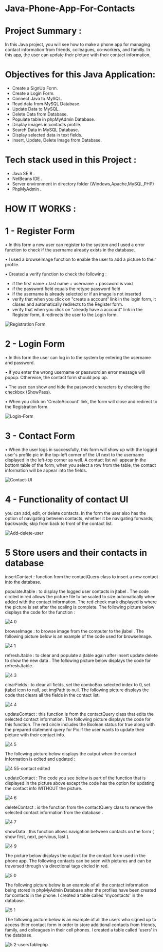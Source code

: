 # Java-Phone-App-For-Contacts


# Project Summary : 

 In this Java project, you will see how to make a phone app for managing contact
information from friends, colleagues, co-workers, and familly. In this app, the user
can update their picture with their contact information. 


# Objectives for this Java Application: 
 
- Create a SignUp Form.
- Create a Login Form. 
- Connect Java to MySQL.
- Read data from MySQL Database.
- Update Data to MySQL. 
- Delete Data from Database.
- Populate table in phpMyAdmin Database.
- Display images in contacts profile.
- Search Data in MySQL Database. 
- Display selected data in text fields. 
- Insert, Update, Delete Image from Database. 



# Tech stack used in this Project : 

- Java SE 8 . 
- NetBeans IDE .
- Server environment in directory folder (Windows,Apache,MySQL,PHP)
- PhpMyAdmin .



# HOW IT WORKS :


# 1 - Register Form
 
•	In this form a new user can register to the system and I used a error function to check if the username 
already exists in the database. 

•	I used a browseImage function to enable the user to add a picture to their profile. 

•	Created a verify function to check the following :
  - if the first name + last name + username + password is void
  - if the password field equals the retype password field
  - if the username is already selected or if an image is not inserted
  - verify that when you click on "create a account" link in the login form, it closes and automatically
    redirects to the Register form.
  - verify that when you click on "already have a account" link in the Register form, it redirects the user to the Login form.



![Registration Form](https://user-images.githubusercontent.com/20470279/107133506-efb6c000-68b6-11eb-8486-f39237ebc2cd.gif)




# 2 - Login Form

•	In this form the user can log in to the system by entering the username and password.

•	If you enter the wrong username or password an error message will popup. Otherwise, the contact form should pop up.

•	The user can show and hide the password characters by checking the checkbox (ShowPass).

•	When you click on 'CreateAccount' link, the form will close and redirect to the Registration form.


![Login-Form](https://user-images.githubusercontent.com/20470279/107137126-4d5b0480-68d7-11eb-8601-72cf590b601a.gif)



# 3 - Contact Form

•	When the user logs in successfully, this form will show up with the logged user's profile pic in the top-left corner of the UI next to the username displayed 
in the left-top corner as well. A contact list will appear in the bottom table of the form, when 
you select a row from the table, the contact information will be appear into the fields.




![Contact-UI](https://user-images.githubusercontent.com/20470279/107137858-7c28a900-68de-11eb-8f6c-0407c9ac94f4.gif)



# 4 - Functionality of contact UI

you can add, edit, or delete contacts. In the form the user also has the option of navigating between contacts, whether it be 
navigating forwards; backwards; skip from back to front of the contact list.


![Add-delete-user](https://user-images.githubusercontent.com/20470279/107138521-dd527b80-68e2-11eb-9e7e-160e3d48bb92.gif)


# 5 Store users and their contacts in database 
insertContact : function from the contactQuery class to insert a new contact into the database. 



populateJtable : to display the logged user contacts in jtabel . The code circled in red allows the picture file to be scaled to size 
automatically when added with the contact information. The red check mark displayed is where the picture is set after the scaling is complete. The 
following picture below displays the code for the function : 



![4 0](https://user-images.githubusercontent.com/20470279/60803523-6b83e000-a149-11e9-9dcb-4d3c091781cc.JPG)



browseImage : to browse image from the computer to the jlabel . The following picture below is an example of the code used 
for browseImage.




![4 1](https://user-images.githubusercontent.com/20470279/60803533-6f176700-a149-11e9-9939-1477ce2509a2.JPG)




refreshJtable : to clear and populate a jtable again after insert update delete to show the new data . The following picture 
below displays the code for refreshJtable.


![4 3](https://user-images.githubusercontent.com/20470279/60803558-79396580-a149-11e9-97c3-f86c807e1b80.JPG)


clearFields : to clear all fields, set the comboBox selected index to 0, set jtabel icon to null,  set imgPath to null. The 
following picture displays the code that clears all the fields in the contact list.




![4 4](https://user-images.githubusercontent.com/20470279/60803913-4643a180-a14a-11e9-9096-12a93d94a231.JPG)



updateContact : this function is from the contactQuery class that edits the selected contact information. The following picture 
displays the code for this function. The red circle includes the Boolean status for true along with the prepared statement query 
for Pic if the user wants to update their picture with their contact info.




![4 5](https://user-images.githubusercontent.com/20470279/60803920-49d72880-a14a-11e9-9dea-dd582e8e2af6.JPG)




The following picture below displays the output when the contact information is edited and updated : 




![4 55-contact edited](https://user-images.githubusercontent.com/20470279/60803930-4e034600-a14a-11e9-846a-3be09fb33027.JPG)



updateContact : The code you see below is part of the function that is displayed in the picture above except the code has the option 
for updating the contact info WITHOUT the picture.




![4 6](https://user-images.githubusercontent.com/20470279/60803936-5196cd00-a14a-11e9-8200-c36120430cb0.JPG)





deleteContact : is the function from the contactQuery class to remove the selected contact information from the database .




![4 7](https://user-images.githubusercontent.com/20470279/60803941-53f92700-a14a-11e9-8194-19eff6f98f41.JPG)



showData : this function allows navigation between contacts on the form ( show first, next, pervious, last ).



![4 9](https://user-images.githubusercontent.com/20470279/60803944-565b8100-a14a-11e9-81cb-0073a6796626.JPG)




The picture below displays the output for the contact form used in the phone app. The following contacts can be seen with pictures 
and can be traversed through via directional tags circled in red.



![5 0](https://user-images.githubusercontent.com/20470279/60803949-58bddb00-a14a-11e9-9389-a2e277275990.JPG)


The following picture below is an example of all the contact information being stored in phpMyAdmin Database after the profiles have been created for contacts in the phone. I created a table called 'mycontacts' in the database.



![5 1](https://user-images.githubusercontent.com/20470279/60803954-5c516200-a14a-11e9-9cad-a34110ea27f4.JPG)



The following picture below is an example of all the users who signed up to access thier contact form in order to store additional contacts from friends, family, and colleagues in their cell phones. I created a table called 'users' in the database.


![5 2-usersTablephp](https://user-images.githubusercontent.com/20470279/60803962-5eb3bc00-a14a-11e9-9828-e8d31d94af43.JPG)



